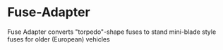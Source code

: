 # Fuse-Adapter
Fuse Adapter converts "torpedo"-shape fuses to stand mini-blade style fuses for older (European) vehicles
